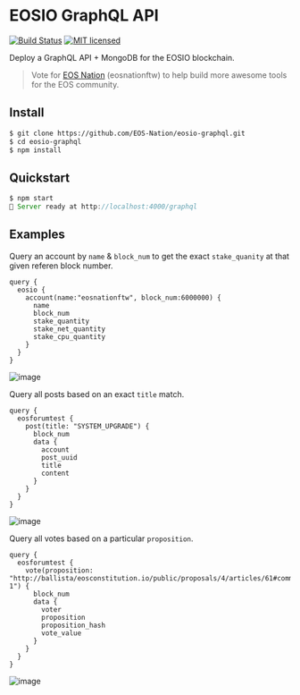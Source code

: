 # EOSIO GraphQL API

[![Build Status](https://travis-ci.org/EOS-Nation/eosio-graphql.svg?branch=master)](https://travis-ci.org/EOS-Nation/eosio-graphql)
[![MIT licensed](https://img.shields.io/badge/license-MIT-blue.svg)](https://raw.githubusercontent.com/EOS-Nation/eosio-graphql/master/LICENSE)

Deploy a GraphQL API + MongoDB for the EOSIO blockchain.

> Vote for [EOS Nation](https://eosnation.io) (eosnationftw) to help build more awesome tools for the EOS community.

## Install

```bash
$ git clone https://github.com/EOS-Nation/eosio-graphql.git
$ cd eosio-graphql
$ npm install
```

## Quickstart

```javascript
$ npm start
🚀 Server ready at http://localhost:4000/graphql
```

## Examples

Query an account by `name` & `block_num` to get the exact `stake_quanity` at that given referen block number.

```gql
query {
  eosio {
    account(name:"eosnationftw", block_num:6000000) {
      name
      block_num
      stake_quantity
      stake_net_quantity
      stake_cpu_quantity
    }
  }
}
```

![image](https://user-images.githubusercontent.com/550895/43240376-34ddee70-9064-11e8-83a3-8ebf6129933e.png)

Query all posts based on an exact `title` match.

```gql
query {
  eosforumtest {
    post(title: "SYSTEM_UPGRADE") {
      block_num
      data {
        account
        post_uuid
        title
        content
      }
    }
  }
}
```

![image](https://user-images.githubusercontent.com/550895/43240254-926f5ea8-9063-11e8-8e02-5348424e1c86.png)

Query all votes based on a particular `proposition`.

```gql
query {
  eosforumtest {
    vote(proposition: "http://ballista/eosconstitution.io/public/proposals/4/articles/61#comment-1") {
      block_num
      data {
        voter
        proposition
        proposition_hash
        vote_value
      }
    }
  }
}
```

![image](https://user-images.githubusercontent.com/550895/43240281-abc32128-9063-11e8-8d57-a73f1fd71a86.png)
